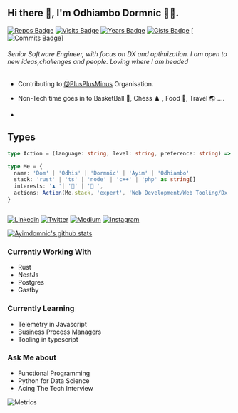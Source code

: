 ## Hi there 👋, I'm Odhiambo Dormnic 🧑‍💻.

[![Repos Badge](https://badges.pufler.dev/repos/ayimdomnic)](https://badges.pufler.dev) [![Visits Badge](https://badges.pufler.dev/visits/ayimdomnic/ayimdomnic)](https://badges.pufler.dev) [![Years Badge](https://badges.pufler.dev/years/ayimdomnic)](https://badges.pufler.dev) [![Gists Badge](https://badges.pufler.dev/gists/ayimdomnic)](https://badges.pufler.dev) [![Commits Badge](https://badges.pufler.dev/commits/yearly/ayimdomnic)]

###### Senior Software Engineer, with focus on DX and optimization. I am open to new ideas,challenges and people. Loving where I am headed


* Contributing to [@PlusPlusMinus](https://github.com/PlusplusMinus) Organisation.

* Non-Tech time goes in to  BasketBall 🏀, Chess ♟️ , Food 🍜, Travel 🌏 ....
*

## Types

```ts
type Action = (language: string, level: string, preference: string) => string

type Me = {
  name: 'Dom' | 'Odhis' | 'Dormnic' | 'Ayim' | 'Odhiambo'
  stack: 'rust' | 'ts' | 'node' | 'c++' | 'php' as string[]
  interests: '♟ '| '🏀' | '🥘 ',
  actions: Action(Me.stack, 'expert', 'Web Development/Web Tooling/Dx ')
}



```


[![Linkedin](https://img.shields.io/badge/LinkedIn-blue.svg?style=for-the-badge&logo=linkedin)](https://www.linkedin.com/in/ayimdomnic/)
[![Twitter](https://img.shields.io/badge/Twitter-skyblue.svg?style=for-the-badge&logo=twitter)](https://twitter.com/ayim_codes)
[![Medium](https://img.shields.io/badge/medium-black.svg?style=for-the-badge&logo=medium)](https://medium.com/@ayimdomnic)
[![Instagram](https://img.shields.io/badge/Instagram-gray.svg?style=for-the-badge&logo=instagram)](https://www.instagram.com/sirdom__/)

[![Ayimdomnic's github stats](https://github-readme-stats.vercel.app/api?username=ayimdomnic&count_private=true&show_icons=true&theme=radical)](https://github.com/ayimdomnic/) 

### Currently Working With
- Rust
- NestJs
- Postgres
- Gastby


### Currently Learning

- Telemetry in Javascript
- Business Process Managers
- Tooling in typescript


### Ask Me about 

- Functional Programming
- Python for Data Science
- Acing The Tech Interview


![Metrics](https://metrics.lecoq.io/ayimdomnic)
